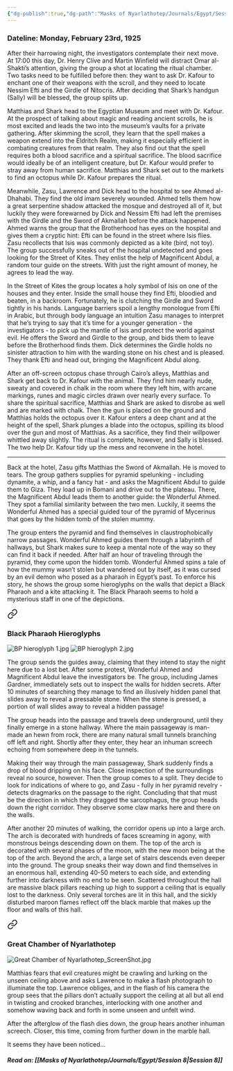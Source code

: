 ```yaml
---
{"dg-publish":true,"dg-path":"Masks of Nyarlathotep/Journals/Egypt/Session 7.md","permalink":"/masks-of-nyarlathotep/journals/egypt/session-7/","tags":["TTRPG/Games/MoN"]}
---
```


### Dateline: Monday, February 23rd, 1925
After their harrowing night, the investigators contemplate their next move. At 17:00 this day, Dr. Henry Clive and Martin Winfield will distract Omar al-Shakti’s attention, giving the group a shot at locating the ritual chamber. Two tasks need to be fulfilled before then: they want to ask Dr. Kafour to enchant one of their weapons with the scroll, and they need to locate Nessim Efti and the Girdle of Nitocris. After deciding that Shark’s handgun (Sally) will be blessed, the group splits up.

Matthias and Shark head to the Egyptian Museum and meet with Dr. Kafour. At the prospect of talking about magic and reading ancient scrolls, he is most excited and leads the two into the museum’s vaults for a private gathering. After skimming the scroll, they learn that the spell makes a weapon extend into the Eldritch Realm, making it especially efficient in combating creatures from that realm. They also find out that the spell requires both a blood sacrifice and a spiritual sacrifice. The blood sacrifice would ideally be of an intelligent creature, but Dr. Kafour would prefer to stray away from human sacrifice. Matthias and Shark set out to the markets to find an octopus while Dr. Kafour prepares the ritual.

Meanwhile, Zasu, Lawrence and Dick head to the hospital to see Ahmed al-Dhahabi. They find the old imam severely wounded. Ahmed tells them how a great serpentine shadow attacked the mosque and destroyed all of it, but luckily they were forewarned by Dick and Nessim Efti had left the premises with the Girdle and the Sword of Akmallah before the attack happened. Ahmed warns the group that the Brotherhood has eyes on the hospital and gives them a cryptic hint: Efti can be found in the street where Isis flies. Zasu recollects that Isis was commonly depicted as a kite (bird, not toy). The group successfully sneaks out of the hospital undetected and goes looking for the Street of Kites. They enlist the help of Magnificent Abdul, a random tour guide on the streets. With just the right amount of money, he agrees to lead the way.

In the Street of Kites the group locates a holy symbol of Isis on one of the houses and they enter. Inside the small house they find Efti, bloodied and beaten, in a backroom. Fortunately, he is clutching the Girdle and Sword tightly in his hands. Language barriers spoil a lengthy monologue from Efti in Arabic, but through body language an intuition Zasu manages to interpret that he’s trying to say that it’s time for a younger generation - the investigators - to pick up the mantle of Isis and protect the world against evil. He offers the Sword and Girdle to the group, and bids them to leave before the Brotherhood finds them. Dick determines the Girdle holds no sinister attraction to him with the warding stone on his chest and is pleased. They thank Efti and head out, bringing the Magnificent Abdul along.

After an off-screen octopus chase through Cairo’s alleys, Matthias and Shark get back to Dr. Kafour with the animal. They find him nearly nude, sweaty and covered in chalk in the room where they left him, with arcane markings, runes and magic circles drawn over nearly every surface. To share the spiritual sacrifice, Matthias and Shark are asked to disrobe as well and are marked with chalk. Then the gun is placed on the ground and Matthias holds the octopus over it. Kafour enters a deep chant and at the height of the spell, Shark plunges a blade into the octopus, spilling its blood over the gun and most of Matthias. As a sacrifice, they find their willpower whittled away slightly. The ritual is complete, however, and Sally is blessed. The two help Dr. Kafour tidy up the mess and reconvene in the hotel.

---

Back at the hotel, Zasu gifts Matthias the Sword of Akmallah. He is moved to tears. The group gathers supplies for pyramid spelunking - including dynamite, a whip, and a fancy hat - and asks the Magnificent Abdul to guide them to Giza. They load up in Bomani and drive out to the plateau. There, the Magnificent Abdul leads them to another guide: the Wonderful Ahmed. They spot a familial similarity between the two men. Luckily, it seems the Wonderful Ahmed has a special guided tour of the pyramid of Mycerinus that goes by the hidden tomb of the stolen mummy.

The group enters the pyramid and find themselves in claustrophobically narrow passages. Wonderful Ahmed guides them through a labyrinth of hallways, but Shark makes sure to keep a mental note of the way so they can find it back if needed. After half an hour of traveling through the pyramid, they come upon the hidden tomb. Wonderful Ahmed spins a tale of how the mummy wasn’t stolen but wandered out by itself, as it was cursed by an evil demon who posed as a pharaoh in Egypt’s past. To enforce his story, he shows the group some hieroglyphs on the walls that depict a Black Pharaoh and a kite attacking it. The Black Pharaoh seems to hold a mysterious staff in one of the depictions.


<div class="transclusion internal-embed is-loaded"><a class="markdown-embed-link" href="/masks-of-nyarlathotep/images/egypt-images/#black-pharaoh-hieroglyphs" aria-label="Open link"><svg xmlns="http://www.w3.org/2000/svg" width="24" height="24" viewBox="0 0 24 24" fill="none" stroke="currentColor" stroke-width="2" stroke-linecap="round" stroke-linejoin="round" class="svg-icon lucide-link"><path d="M10 13a5 5 0 0 0 7.54.54l3-3a5 5 0 0 0-7.07-7.07l-1.72 1.71"></path><path d="M14 11a5 5 0 0 0-7.54-.54l-3 3a5 5 0 0 0 7.07 7.07l1.71-1.71"></path></svg></a><div class="markdown-embed">



### Black Pharaoh Hieroglyphs
![BP hieroglyph 1.jpg](/img/user/z_Attachments/TTRPG/Masks%20of%20Nyarlathotep/Visuals/BP%20hieroglyph%201.jpg)
![BP hieroglyph 2.jpg](/img/user/z_Attachments/TTRPG/Masks%20of%20Nyarlathotep/Visuals/BP%20hieroglyph%202.jpg)


</div></div>


The group sends the guides away, claiming that they intend to stay the night here due to a lost bet. After some protest, Wonderful Ahmed and Magnificent Abdul leave the investigators be. The group, including James Gardner, immediately sets out to inspect the walls for hidden secrets. After 10 minutes of searching they manage to find an illusively hidden panel that slides away to reveal a pressable stone. When the stone is pressed, a portion of wall slides away to reveal a hidden passage!

The group heads into the passage and travels deep underground, until they finally emerge in a stone hallway. Where the main passageway is man-made an hewn from rock, there are many natural small tunnels branching off left and right. Shortly after they enter, they hear an inhuman screech echoing from somewhere deep in the tunnels.

Making their way through the main passageway, Shark suddenly finds a drop of blood dripping on his face. Close inspection of the surroundings reveal no source, however. Then the group comes to a split. They decide to look for indications of where to go, and Zasu - fully in her pyramid revelry - detects dragmarks on the passage to the right. Concluding that that must be the direction in which they dragged the sarcophagus, the group heads down the right corridor. They observe some claw marks here and there on the walls.

After another 20 minutes of walking, the corridor opens up into a large arch. The arch is decorated with hundreds of faces screaming in agony, with monstrous beings descending down on them. The top of the arch is decorated with several phases of the moon, with the new moon being at the top of the arch. Beyond the arch, a large set of stairs descends even deeper into the ground. The group sneaks their way down and find themselves in an enormous hall, extending 40-50 meters to each side, and extending further into darkness with no end to be seen. Scattered throughout the hall are massive black pillars reaching up high to support a ceiling that is equally lost to the darkness. Only several torches are lit in this hall, and the sickly disturbed maroon flames reflect off the black marble that makes up the floor and walls of this hall.


<div class="transclusion internal-embed is-loaded"><a class="markdown-embed-link" href="/masks-of-nyarlathotep/images/egypt-images/#great-chamber-of-nyarlathotep" aria-label="Open link"><svg xmlns="http://www.w3.org/2000/svg" width="24" height="24" viewBox="0 0 24 24" fill="none" stroke="currentColor" stroke-width="2" stroke-linecap="round" stroke-linejoin="round" class="svg-icon lucide-link"><path d="M10 13a5 5 0 0 0 7.54.54l3-3a5 5 0 0 0-7.07-7.07l-1.72 1.71"></path><path d="M14 11a5 5 0 0 0-7.54-.54l-3 3a5 5 0 0 0 7.07 7.07l1.71-1.71"></path></svg></a><div class="markdown-embed">



### Great Chamber of Nyarlathotep
![Great Chamber of Nyarlathotep_ScreenShot.jpg](/img/user/z_Attachments/TTRPG/Masks%20of%20Nyarlathotep/Visuals/Great%20Chamber%20of%20Nyarlathotep_ScreenShot.jpg)


</div></div>


Matthias fears that evil creatures might be crawling and lurking on the unseen ceiling above and asks Lawrence to make a flash photograph to illuminate the top. Lawrence obliges, and in the flash of his camera the group sees that the pillars don’t actually support the ceiling at all but all end in twisting and crooked branches, interlocking with one another and somehow waving back and forth in some unseen and unfelt wind.

After the afterglow of the flash dies down, the group hears another inhuman screech. Closer, this time, coming from further down in the marble hall.

It seems they have been noticed…

##### Read on: [[Masks of Nyarlathotep/Journals/Egypt/Session 8\|Session 8]]